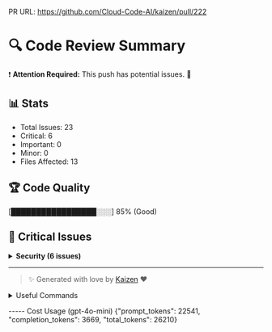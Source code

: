 PR URL: https://github.com/Cloud-Code-AI/kaizen/pull/222

# 🔍 Code Review Summary

❗ **Attention Required:** This push has potential issues. 🚨

## 📊 Stats
- Total Issues: 23
- Critical: 6
- Important: 0
- Minor: 0
- Files Affected: 13
## 🏆 Code Quality
[█████████████████░░░] 85% (Good)

## 🚨 Critical Issues

<details>
<summary><strong>Security (6 issues)</strong></summary>

### 1. Hardcoded API keys in config.json.
📁 **File:** `config.json:13`
⚖️ **Severity:** 9/10
🔍 **Description:** Hardcoded API keys in config.json.
💡 **Solution:** 

**Current Code:**
```python
"api_key": "os.environ/AZURE_API_KEY"
```

**Suggested Code:**
```python

```

### 2. Changes made to sensitive file
📁 **File:** `config.json:4`
⚖️ **Severity:** 10/10
🔍 **Description:** Changes made to sensitive file
💡 **Solution:** 

**Current Code:**
```python
NA
```

**Suggested Code:**
```python

```

### 3. Changes made to sensitive file
📁 **File:** `Dockerfile:4`
⚖️ **Severity:** 10/10
🔍 **Description:** Changes made to sensitive file
💡 **Solution:** 

**Current Code:**
```python
NA
```

**Suggested Code:**
```python

```

### 4. Changes made to sensitive file
📁 **File:** `docker-compose.yml:15`
⚖️ **Severity:** 10/10
🔍 **Description:** Changes made to sensitive file
💡 **Solution:** 

**Current Code:**
```python
NA
```

**Suggested Code:**
```python

```

### 5. Changes made to sensitive file
📁 **File:** `.gitignore:164`
⚖️ **Severity:** 10/10
🔍 **Description:** Changes made to sensitive file
💡 **Solution:** 

**Current Code:**
```python
NA
```

**Suggested Code:**
```python

```

### 6. Changes made to sensitive file
📁 **File:** `db_setup/init.sql:1`
⚖️ **Severity:** 10/10
🔍 **Description:** Changes made to sensitive file
💡 **Solution:** 

**Current Code:**
```python
NA
```

**Suggested Code:**
```python

```

</details>

---

> ✨ Generated with love by [Kaizen](https://cloudcode.ai) ❤️

<details>
<summary>Useful Commands</summary>

- **Feedback:** Reply with `!feedback [your message]`
- **Ask PR:** Reply with `!ask-pr [your question]`
- **Review:** Reply with `!review`
- **Explain:** Reply with `!explain [issue number]` for more details on a specific issue
- **Ignore:** Reply with `!ignore [issue number]` to mark an issue as false positive
- **Update Tests:** Reply with `!unittest` to create a PR with test changes
</details>


----- Cost Usage (gpt-4o-mini)
{"prompt_tokens": 22541, "completion_tokens": 3669, "total_tokens": 26210}